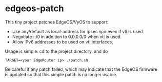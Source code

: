edgeos-patch
============

This tiny project patches EdgeOS/VyOS to support:
* Use any/default as local-address for ipsec vpn even if vti is used.
* Negotiate ::/0 in addition to 0.0.0.0/0 when vti is used.
* Allow IPv6 addresses to be used on vti interfaces.

Usage is simple: cd to the project directory, and do
```
TARGET=<your EdgeRouter ip> ./patch.sh
```
Be careful if any patch failed, which may indicate that the EdgeOS firmware is updated so that this simple patch is no longer usable.


